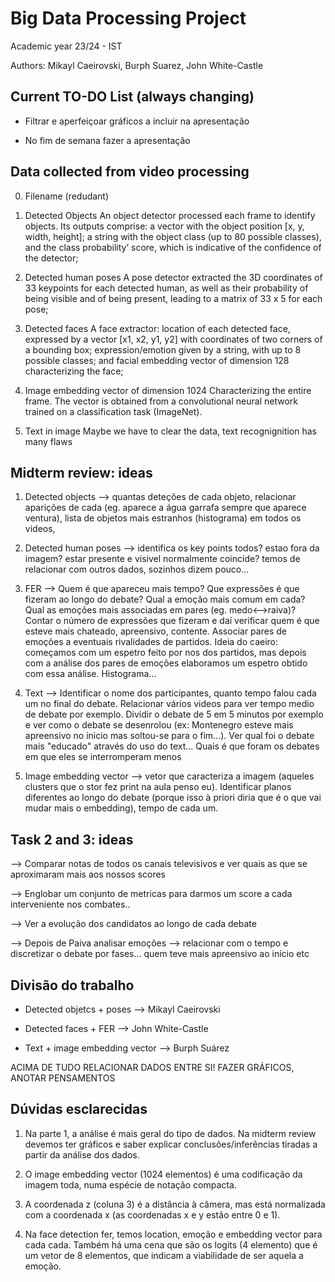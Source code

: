 # Big Data Processing Project 
Academic year 23/24 - IST

Authors: Mikayl Caeirovski, Burph Suarez, John White-Castle


## Current TO-DO List (always changing)

- Filtrar e aperfeiçoar gráficos a incluir na apresentação

- No fim de semana fazer a apresentação



## Data collected from video processing
0. Filename (redudant)

1. Detected Objects 
An object detector processed each frame to identify objects. Its outputs comprise: a vector with the object position [x, y, width, height]; a string with the object class (up to 80 possible classes), and the class probability’ score, which is indicative of the confidence of the detector;

2. Detected human poses 
A pose detector extracted the 3D coordinates of 33 keypoints for each detected human, as well as their probability of being visible and of being present, leading to a matrix of 33 x 5 for each pose;

3. Detected faces 
A face extractor: location of each detected face, expressed by a vector [x1, x2, y1, y2] with coordinates of two corners of a bounding box; expression/emotion given by a string, with up to 8 possible classes; and facial embedding vector of dimension 128 characterizing the face;

4. Image embedding vector of dimension 1024 
Characterizing the entire frame. The vector is obtained from a convolutional neural network trained on a classification task (ImageNet).

5. Text in image
Maybe we have to clear the data, text recognignition has many flaws



## Midterm review: ideas

1. Detected objects 
—> quantas deteções de cada objeto, relacionar aparições de cada (eg. aparece a água garrafa sempre que aparece ventura), lista de objetos mais estranhos (histograma) em todos os videos, 

2. ⁠Detected human poses
 —> identifica os key points todos? estao fora da imagem? estar presente e visivel normalmente coincide? temos de relacionar com outros dados, sozinhos dizem pouco...

3. FER 
—> Quem é que apareceu mais tempo? Que expressões é que fizeram ao longo do debate? Qual a emoção mais comum em cada? Qual as emoções mais associadas em pares (eg. medo<-->raiva)? Contar o número de expressões que fizeram e daí verificar quem é que esteve mais chateado, apreensivo, contente. Associar pares de emoções a eventuais rivalidades de partidos. Ideia do caeiro: começamos com um espetro feito por nos dos partidos, mas depois com a análise dos pares de emoções elaboramos um espetro obtido com essa análise. Histograma...

4. ⁠Text 
—> Identificar o nome dos participantes, quanto tempo falou cada um no final do debate. Relacionar vários videos para ver tempo medio de debate por exemplo. Dividir o debate de 5 em 5 minutos por exemplo e ver como o debate se desenrolou (ex: Montenegro esteve mais apreensivo no inicio mas soltou-se para o fim...). Ver qual foi o debate mais "educado" através do uso do text... Quais é que foram os debates em que eles se interromperam menos

5. ⁠Image embedding vector —> vetor que caracteriza a imagem (aqueles clusters que o stor fez print na aula penso eu). Identificar planos diferentes ao longo do debate (porque isso à priori diria que é o que vai mudar mais o embedding), tempo de cada um.


## Task 2 and 3: ideas
--> Comparar notas de todos os canais televisivos e ver quais as que se aproximaram mais aos nossos scores

--> Englobar um conjunto de metricas para darmos um score a cada interveniente nos combates..

--> Ver a evolução dos candidatos ao longo de cada debate

--> Depois de Paiva analisar emoções --> relacionar com o tempo e discretizar o debate por fases... quem teve mais apreensivo ao início etc



## Divisão do trabalho

- Detected objetcs + poses --> Mikayl Caeirovski

- Detected faces + FER --> John White-Castle

- Text + image embedding vector --> Burph Suárez

ACIMA DE TUDO RELACIONAR DADOS ENTRE SI! FAZER GRÁFICOS, ANOTAR PENSAMENTOS



## Dúvidas esclarecidas

1. Na parte 1, a análise é mais geral do tipo de dados. Na midterm review devemos ter gráficos e saber explicar conclusões/inferências tiradas a partir da análise dos dados.

2. O image embedding vector (1024 elementos) é uma codificação da imagem toda, numa espécie de notação compacta.

3. A coordenada z (coluna 3) é a distância à câmera, mas está normalizada com a coordenada x (as coordenadas x e y estão entre 0 e 1). 

4. Na face detection fer, temos location, emoção e embedding vector para cada cada. Também há uma cena que são os logits (4 elemento) que é um vetor de 8 elementos, que indicam a viabilidade de ser aquela a emoção.
